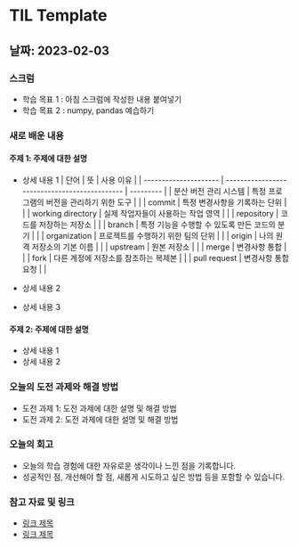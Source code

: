 # TIL Template

## 날짜: 2023-02-03

### 스크럼
- 학습 목표 1 : 아침 스크럼에 작성한 내용 붙여넣기
- 학습 목표 2 : numpy, pandas 예습하기

### 새로 배운 내용
#### 주제 1: 주제에 대한 설명
- 상세 내용 1
| 단어                  | 뜻                                            | 사용 이유 |
| --------------------- | --------------------------------------------- | --------- |
| 분산 버전 관리 시스템 | 특정 프로그램의 버전을 관리하기 위한 도구     |           |
| commit                | 특정 변경사항을 기록하는 단위                 |           |
| working directory     | 실제 작업자들이 사용하는 작업 영역            |           |
| repository            | 코드를 저장하는 저장소                        |           |
| branch                | 특정 기능을 수행할 수 있도록 만든 코드의 분기 |           |
| organization          | 프로젝트를 수행하기 위한 팀의 단위            |           |
| origin                | 나의 원격 저장소의 기본 이름                  |           |
| upstream              | 원본 저장소                                   |           |
| merge                 | 변경사항 통합                                 |           |
| fork                  | 다른 계정에 저장소를 참조하는 복제본          |           |
| pull request          | 변경사항 통합 요청                            |           |

- 상세 내용 2
- 상세 내용 3

#### 주제 2: 주제에 대한 설명
- 상세 내용 1
- 상세 내용 2

### 오늘의 도전 과제와 해결 방법
- 도전 과제 1: 도전 과제에 대한 설명 및 해결 방법
- 도전 과제 2: 도전 과제에 대한 설명 및 해결 방법

### 오늘의 회고
- 오늘의 학습 경험에 대한 자유로운 생각이나 느낀 점을 기록합니다.
- 성공적인 점, 개선해야 할 점, 새롭게 시도하고 싶은 방법 등을 포함할 수 있습니다.

### 참고 자료 및 링크
- [링크 제목](URL)
- [링크 제목](URL)
